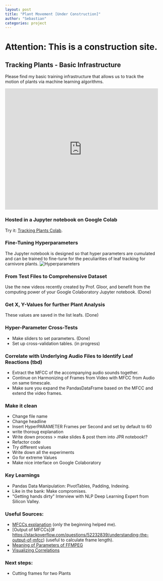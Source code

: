 ```yaml
---
layout: post
title: "Plant Movement [Under Construction]"
author: "Sebastian"
categories: project
---
```


# Attention: This is a construction site.

## Tracking Plants - Basic Infrastructure

Please find my basic training infrastructure that allows us to track the motion of plants via machine learning algorithms.
<iframe width="100%" height="400" src="https://www.youtube.com/embed/xgAhZQMkE7U?start=2" frameborder="0" allow="accelerometer; autoplay; encrypted-media; gyroscope; picture-in-picture" allowfullscreen></iframe>

### Hosted in a Jupyter notebook on Google Colab
Try it: [Tracking Plants Colab](https://github.com/plantions/video-edge-extractor/).

### Fine-Tuning Hyperparameters

The Jupyter notebook is designed so that hyper parameters are cumulated and can be trained to fine-tune for the peculiarities of leaf tracking for carnivore plants. ![Hyperparameters](https://i.imgur.com/uU0mCnt.png)

### From Test Files to Comprehensive Dataset

Use the new videos recently created by Prof. Gloor, and benefit from the computing power of your Google Colaboratory Jupyter notebook. (Done)

### Get X, Y-Values for further Plant Analysis
These values are saved in the list leafs. (Done)

### Hyper-Parameter Cross-Tests

- Make sliders to set parameters. (Done)
- Set up cross-validation tables. (in progress)

### Correlate with Underlying Audio Files to Identify Leaf Reactions (tbd)
- Extract the MFCC of the accompanying audio sounds together.
- Continue on Harmonizing of Frames from Video with MFCC from Audio on same timescale.
- Make sure you expand the PandasDataFrame based on the MFCC and extend the video frames.

### Make it clean

- Change file name
- Change headline
- Insert HyperPARAMETER Frames per Second and set by default to 60
- write thoroug explanation
- Write down process > make slides & post them into JPR notebook!?
- Refactor code
- Try different values
- Write down all the experiments
- Go for extreme Values
- Make nice interface on Google Colaboratory

### Key Learnings
- Pandas Data Manipulation: PivotTables, Padding, Indexing.
- Like in the bank: Make compromises.
- "Getting hands dirty" Interview with NLP Deep Learning Expert from Silicon Valley.

### Useful Sources:
- [MFCCs explanation](https://towardsdatascience.com/how-i-understood-what-features-to-consider-while-training-audio-files-eedfb6e9002b) (only the beginning helped me).
- [Output of MFCCs](# https://stackoverflow.com/questions/52232839/understanding-the-output-of-mfcc) (useful to calculate frame length).
- [Meaning of Parameters of FFMPEG](https://stackoverflow.com/questions/9913032/how-can-i-extract-audio-from-video-with-ffmpeg)
- [Visualizing Correlations](https://towardsdatascience.com/better-heatmaps-and-correlation-matrix-plots-in-python-41445d0f2bec)
### Next steps:

- Cutting frames for two Plants
